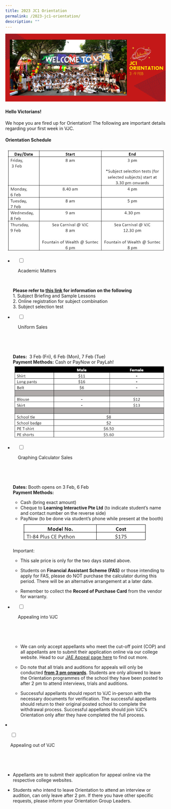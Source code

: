 ```yaml
---
title: 2023 JC1 Orientation
permalink: /2023-jc1-orientation/
description: ""
---
```

![](/images/2023%20Images/JCO%20Page%20Banner.jpg)

#### Hello Victorians!
We hope you are fired up for Orientation! The following are important details regarding your first week in VJC.

#### Orientation Schedule

![](/images/2023%20Images/2023%20orientation.jpg)

<ul class="jekyllcodex_accordion">
<li>

    <input type="checkbox" id="accordion1">

    <label for="accordion1">Academic Matters</label>

    <div>
			<p> <b>Please refer to <a href="https://go.gov.sg/vjc23acad">this link</a> for information on the following</b><br>
				1. Subject Briefing and Sample Lessons<br>
2. Online registration for subject combination<br>
3. Subject selection test </p>
				</div>
	</li>
	
<li>

    <input type="checkbox" id="accordion2">

    <label for="accordion2">Uniform Sales</label>

    <div>

      <p>
				<b>Dates:</b>  3 Feb (Fri), 6 Feb (Mon), 7 Feb (Tue)<br>
				<b>Payment Methods:</b> Cash or PayNow or PayLah!<br>
				![](/images/2023%20Images/Uniform%20Sales.jpg)
			</p>
				</div>
	</li>
	
<li>

    <input type="checkbox" id="accordion3">

    <label for="accordion3">Graphing Calculator Sales</label>

    <div>

      <p> <b>Dates:</b> Booth opens on 3 Feb, 6 Feb<br>
<b>Payment Methods:</b> 
   *   Cash (bring exact amount)<br>
   *   Cheque to <b>Learning Interactive Pte Ltd</b> (to indicate student’s name and contact number on the reverse side)<br>
   *   PayNow (to be done via student’s phone while present at the booth)<br>
![](/images/2023%20Images/calculator.jpg)


Important: 

*   This sale price is only for the two days stated above.<br>
    
*   Students on <b>Financial Assistant Scheme (FAS)</b> or those intending to apply for FAS, please do NOT purchase the calculator during this period. There will be an alternative arrangement at a later date.<br>
*   Remember to collect the <b>Record of Purchase Card</b> from the vendor for warranty.<br>
</p>
				</div>
	</li>
	
<li>

    <input type="checkbox" id="accordion4">

    <label for="accordion4">Appealing into VJC</label>

    <div>

      <p> 

*   We can only accept appellants who meet the cut-off point (COP) and all appellants are to submit their application online via our college website. Head to our <a href="https://www.victoriajc.moe.edu.sg/admissions/joint-admissions-exercise/">JAE Appeal page here</a> to find out more.<br>
    
*   Do note that all trials and auditions for appeals will only be conducted <u><b>from 3 pm onwards</b></u>. Students are only allowed to leave the Orientation programmes of the school they have been posted to after 2 pm to attend interviews, trials and auditions.<br>
    
*   Successful appellants should report to VJC in-person with the necessary documents for verification. The successful appellants should return to their original posted school to complete the withdrawal process. Successful appellants should join VJC’s Orientation only after they have completed the full process.<br>
    </p>
				</div>
	</li>
	
<li>

    <input type="checkbox" id="accordion5">

    <label for="accordion5">Appealing out of VJC</label>

    <div>

      <p>

*   Appellants are to submit their application for appeal online via the respective college websites.<br>
    
*   Students who intend to leave Orientation to attend an interview or audition, can only leave after 2 pm. If there you have other specific requests, please inform your Orientation Group Leaders.<br>
    
 </p>
				</div>
	</li>